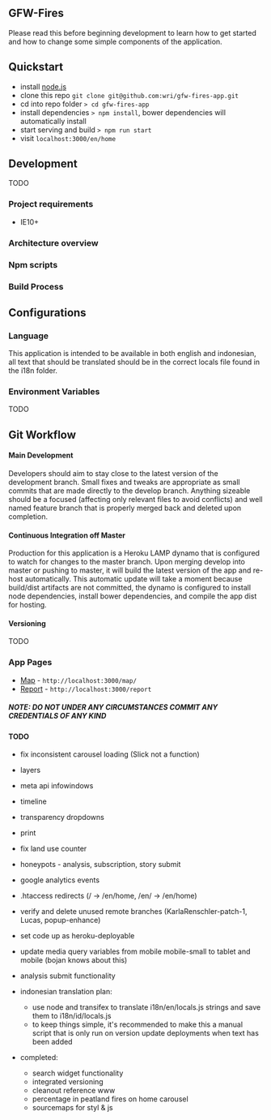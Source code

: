 GFW-Fires
---
Please read this before beginning development to learn how to get started and how to change some simple components of the application.

## Quickstart
- install [node.js](http://nodejs.org/)
- clone this repo `git clone git@github.com:wri/gfw-fires-app.git`
- cd into repo folder `> cd gfw-fires-app`
- install dependencies `> npm install`, bower dependencies will automatically install
- start serving and build `> npm run start`
- visit `localhost:3000/en/home`

## Development
TODO


### Project requirements
- IE10+
### Architecture overview
### Npm scripts
### Build Process

## Configurations

### Language
This application is intended to be available in both english and indonesian, all text that should be translated should be in the correct locals file found in the i18n folder.

### Environment Variables
TODO

## Git Workflow

#### Main Development
Developers should aim to stay close to the latest version of the development branch. Small fixes and tweaks are appropriate as small commits that are made directly to the develop branch.
Anything sizeable should be a focused (affecting only relevant files to avoid conflicts) and well named feature branch that is properly merged back and deleted upon completion.

#### Continuous Integration off Master
Production for this application is a Heroku LAMP dynamo that is configured to watch for changes to the master branch. Upon merging develop into master or pushing to master, it will build the latest version of the app and re-host automatically.
This automatic update will take a moment because build/dist artifacts are not committed, the dynamo is configured to install node dependencies, install bower dependencies, and compile the app dist for hosting.

#### Versioning
TODO

### App Pages
- [Map](http://localhost:3000/map/) - `http://localhost:3000/map/`
- [Report](http://localhost:3000/report) - `http://localhost:3000/report`

##### NOTE: DO NOT UNDER ANY CIRCUMSTANCES COMMIT ANY CREDENTIALS OF ANY KIND

#### TODO
- fix inconsistent carousel loading (Slick not a function)
- layers
- meta api infowindows
- timeline
- transparency dropdowns
- print
- fix land use counter
- honeypots - analysis, subscription, story submit
- google analytics events
- .htaccess redirects (/ -> /en/home, /en/ -> /en/home)
- verify and delete unused remote branches (KarlaRenschler-patch-1, Lucas, popup-enhance)
- set code up as heroku-deployable
- update media query variables from mobile mobile-small to tablet and mobile (bojan knows about this)
- analysis submit functionality

- indonesian translation plan:
  - use node and transifex to translate i18n/en/locals.js strings and save them to i18n/id/locals.js
  - to keep things simple, it's recommended to make this a manual script that is only run on version update deployments when text has been added

- completed:
  - search widget functionality
  - integrated versioning
  - cleanout reference www
  - percentage in peatland fires on home carousel
  - sourcemaps for styl & js
